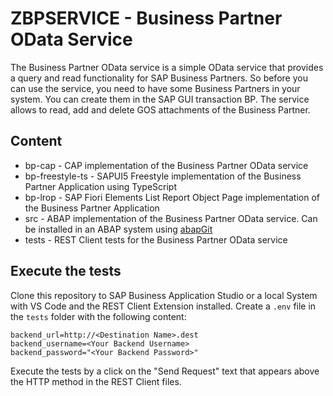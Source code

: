 # ZBPSERVICE - Business Partner OData Service

The Business Partner OData service is a simple OData service that provides a query and read functionality for SAP Business Partners. So before you can use the service, you need to have some Business Partners in your system. You can create them in the SAP GUI transaction BP. The service allows to read, add and delete GOS attachments of the Business Partner.

## Content

- bp-cap - CAP implementation of the Business Partner OData service
- bp-freestyle-ts - SAPUI5 Freestyle implementation of the Business Partner Application using TypeScript
- bp-lrop - SAP Fiori Elements List Report Object Page implementation of the Business Partner Application
- src - ABAP implementation of the Business Partner OData service. Can be installed in an ABAP system using [abapGit](https://abapgit.org)
- tests - REST Client tests for the Business Partner OData service

## Execute the tests

Clone this repository to SAP Business Application Studio or a local System with VS Code and the REST Client Extension installed. Create a `.env` file in the `tests` folder with the following content:

```env
backend_url=http://<Destination Name>.dest
backend_username=<Your Backend Username>
backend_password="<Your Backend Password>"
```

Execute the tests by a click on the "Send Request" text that appears above the HTTP method in the REST Client files.
